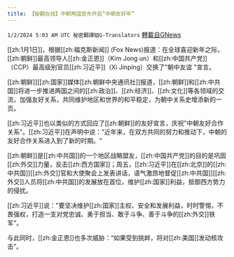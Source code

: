```yaml
---
title: 【秘翻在线】中朝两国宣布开启“中朝友好年”
---
```

`1/2/2024 5:03 AM UTC 秘密翻譯組G-Translators` [轉載自GNews](https://gnews.org/articles/2174439)

[[zh:1月1日]]，根据[[zh:福克斯新闻]] (Fox News)报道：在全球喜迎新年之际，[[zh:朝鲜]]最高领导人[[zh:金正恩]]（Kim Jong un）和[[zh:中国共产党]]（CCP）最高级别官员[[zh:习近平]]（Xi Jinping）交换了"朝中友谊 "宣言。

[[zh:朝鲜]][[zh:国家]]媒体[[zh:朝鲜中央通讯社]]报道，[[zh:朝鲜]]和[[zh:中共国]]将进一步推进两国之间的[[zh:政治]]、[[zh:经济]]、[[zh:文化]]等各领域的交流，加强友好关系，共同维护地区和世界的和平稳定，为朝中关系史增添新的一页。

[[zh:习近平]]也以类似的方式回应了[[zh:朝鲜]]的友好宣言，庆祝"中朝友好合作关系"。[[zh:习近平]]在声明中说："近年来，在双方共同的努力和推动下，中朝的友好合作关系进入到了新的时期。"

[[zh:朝鲜]]是[[zh:中共国]]的一个地区战略盟友，[[zh:中国共产党]]的目的是巩固[[zh:外交]]力量，反击[[zh:西方国家]]；周五，[[zh:习近平]]在[[zh:北京]]的[[zh:中共国]][[zh:外交]]官和大使聚会上发表讲话，语气激昂地督促[[zh:中共国]][[zh:外交]]人员将[[zh:中共国]]的发展放在首位，维护[[zh:国家]]利益，抵御西方势力的侵扰。

[[zh:习近平]]说："要坚决维护[[zh:国家]]主权、安全和发展利益，时时警惕，不畏强权，打造一支对党忠诚、勇于担当、敢于斗争、善于斗争的[[zh:外交]]铁军"。

与此同时，[[zh:金正恩]]也多次威胁：“如果受到挑衅，将对[[zh:美国]]发动核攻击”。
